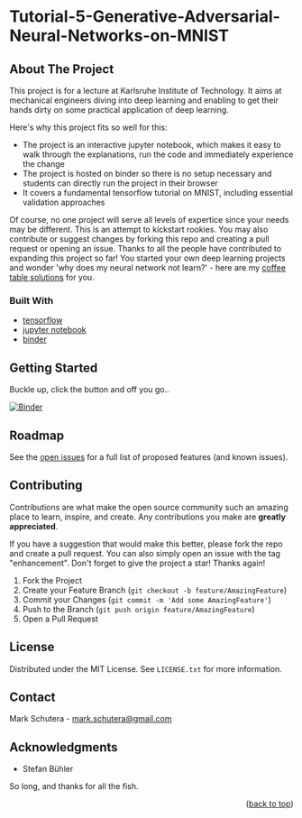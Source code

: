 # Tutorial-5-Generative-Adversarial-Neural-Networks-on-MNIST

<div id="top"></div>


<!-- ABOUT THE PROJECT -->
## About The Project

This project is for a lecture at Karlsruhe Institute of Technology. It aims at mechanical engineers diving into deep learning and enabling to get their hands dirty on some practical application of deep learning.

Here's why this project fits so well for this:
* The project is an interactive jupyter notebook, which makes it easy to walk through the explanations, run the code and immediately experience the change
* The project is hosted on binder so there is no setup necessary and students can directly run the project in their browser
* It covers a fundamental tensorflow tutorial on MNIST, including essential validation approaches

Of course, no one project will serve all levels of expertice since your needs may be different. This is an attempt to kickstart rookies. You may also contribute or suggest changes by forking this repo and creating a pull request or opening an issue. Thanks to all the people have contributed to expanding this project so far! You started your own deep learning projects and wonder 'why does my neural network not learn?' - here are my [coffee table solutions](https://www.amazon.de/dp/B09QRGWWZP) for you.


### Built With

* [tensorflow](https://tensorflow.org/)
* [jupyter notebook](https://jupyter.org/)
* [binder](https://mybinder.org/)



<!-- GETTING STARTED -->
## Getting Started

Buckle up, click the button and off you go..


[![Binder](https://mybinder.org/badge_logo.svg)](https://mybinder.org/v2/gh/schutera/DeepDive/HEAD?filepath=%2FDeepDive.ipynb)


<!-- ROADMAP -->
## Roadmap

See the [open issues](https://github.com/othneildrew/Best-README-Template/issues) for a full list of proposed features (and known issues).



<!-- CONTRIBUTING -->
## Contributing

Contributions are what make the open source community such an amazing place to learn, inspire, and create. Any contributions you make are **greatly appreciated**.

If you have a suggestion that would make this better, please fork the repo and create a pull request. You can also simply open an issue with the tag "enhancement".
Don't forget to give the project a star! Thanks again!

1. Fork the Project
2. Create your Feature Branch (`git checkout -b feature/AmazingFeature`)
3. Commit your Changes (`git commit -m 'Add some AmazingFeature'`)
4. Push to the Branch (`git push origin feature/AmazingFeature`)
5. Open a Pull Request



<!-- LICENSE -->
## License

Distributed under the MIT License. See `LICENSE.txt` for more information.




<!-- CONTACT -->
## Contact

Mark Schutera - mark.schutera@gmail.com




<!-- ACKNOWLEDGMENTS -->
## Acknowledgments
- Stefan Bühler

So long, and thanks for all the fish.

<p align="right">(<a href="#top">back to top</a>)</p>
